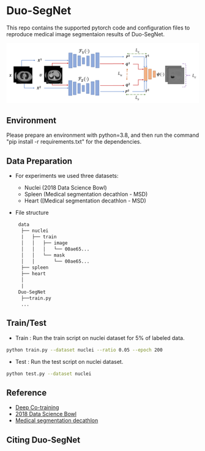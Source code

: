 # Duo-SegNet

This repo contains the supported pytorch code and configuration files to reproduce medical image segmentaion results of Duo-SegNet. 

![Dual View Architecture](img/duo_segnet.png?raw=true)

## Environment
Please prepare an environment with python=3.8, and then run the command "pip install -r requirements.txt" for the dependencies.

## Data Preparation
- For experiments we used three datasets:
  - Nuclei (2018 Data Science Bowl)
  - Spleen (Medical segmentation decathlon - MSD)
  - Heart ([Medical segmentation decathlon - MSD)

- File structure
    ```
     data
      ├── nuclei
      |   ├── train
      │   │   ├── image
      │   │   │   └── 00ae65...
      │   │   └── mask
      │   │       └── 00ae65...       
      ├── spleen
      ├── heart
      │   
      |
     Duo-SegNet
      ├──train.py
      ...
    ```

## Train/Test
- Train : Run the train script on nuclei dataset for 5% of labeled data. 
```bash
python train.py --dataset nuclei --ratio 0.05 --epoch 200
```

- Test : Run the test script on nuclei dataset. 
```bash
python test.py --dataset nuclei
```

## Reference
* [Deep Co-training](https://github.com/AlanChou/Deep-Co-Training-for-Semi-Supervised-Image-Recognition)
* [2018 Data Science Bowl](https://www.kaggle.com/c/data-science-bowl-2018)
* [Medical segmentation decathlon](http://medicaldecathlon.com/)

## Citing Duo-SegNet
